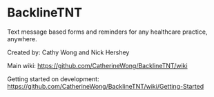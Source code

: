 # BacklineTNT
Text message based forms and reminders for any healthcare practice, anywhere.

Created by: Cathy Wong and Nick Hershey

Main wiki: https://github.com/CatherineWong/BacklineTNT/wiki

Getting started on development: https://github.com/CatherineWong/BacklineTNT/wiki/Getting-Started


